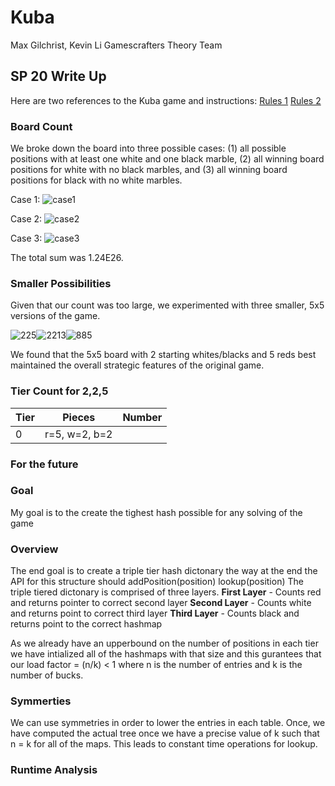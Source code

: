 # Kuba
Max Gilchrist, Kevin Li
Gamescrafters Theory Team

## SP 20 Write Up 
Here are two references to the Kuba game and instructions:
[Rules 1](http://www.di.fc.ul.pt/~jpn/gv/kuba.htm)
[Rules 2](https://sites.google.com/site/boardandpieces/list-of-games/kuba)

### Board Count
We broke down the board into three possible cases: (1) all possible positions with at least one white and one black marble, (2) all winning board positions for white with no black marbles, and (3) all winning board positions for black with no white marbles. 

Case 1: ![case1]()

Case 2: ![case2]()

Case 3: ![case3]()

The total sum was 1.24E26.

### Smaller Possibilities
Given that our count was too large, we experimented with three smaller, 5x5 versions of the game.

![225]()![2213]()![885]()

We found that the 5x5 board with 2 starting whites/blacks and 5 reds best maintained the overall strategic features of the original game.

### Tier Count for 2,2,5
| Tier   | Pieces        | Number     |
| ------ |:-------------:| ----------:|
| 0      | r=5, w=2, b=2 |       |

### For the future


### Goal
My goal is to the create the tighest hash possible 
for any solving of the game

### Overview
The end goal is to create a triple tier hash dictonary
the way at the end the API for this structure
should addPosition(position) lookup(position)
The triple tiered dictonary is comprised of 
three layers. 
**First Layer** - Counts red and returns pointer to correct second layer
**Second Layer** - Counts white and returns point to correct third layer
**Third Layer** - Counts black and returns point to the correct hashmap

As we already have an upperbound on the number of positions in each tier
we have intialized all of the hashmaps with that size and this 
gurantees that our load factor = (n/k) < 1 where n is the number of entries
and k is the number of bucks. 

### Symmerties
We can use symmetries in order to lower the entries in each table. Once, we have
computed the actual tree once we have a precise value of k such that n = k for 
all of the maps. This leads to constant time operations for lookup. 

### Runtime Analysis
 
